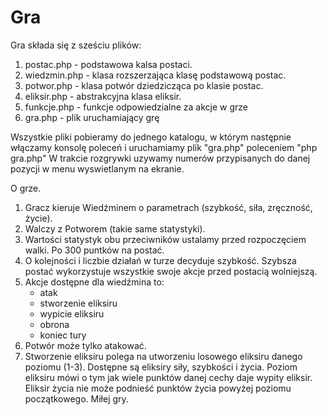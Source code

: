 # Gra

Gra składa się z sześciu plików:
1. postac.php - podstawowa kalsa postaci.
2. wiedzmin.php - klasa rozszerzająca klasę podstawową postac.
3. potwor.php - klasa potwór dziedzicząca po klasie postac.
4. eliksir.php - abstrakcyjna klasa eliksir.
5. funkcje.php - funkcje odpowiedzialne za akcje w grze
6. gra.php - plik uruchamiający grę

Wszystkie pliki pobieramy do jednego katalogu, w którym następnie włączamy konsolę poleceń i uruchamiamy plik "gra.php" poleceniem "php gra.php"
W trakcie rozgrywki uzywamy numerów przypisanych do danej pozycji w menu wyswietlanym na ekranie.

O grze.
1. Gracz kieruje Wiedźminem o parametrach (szybkość, siła, zręczność, życie).
2. Walczy z Potworem (takie same statystyki). 
3. Wartości statystyk obu przeciwników ustalamy przed rozpoczęciem walki. Po 300 puntków na postać.
4. O kolejności i liczbie działań w turze decyduje szybkość. Szybsza postać wykorzystuje wszystkie swoje akcje przed postacią wolniejszą.
5. Akcje dostępne dla wiedźmina to:
   - atak
   - stworzenie eliksiru
   - wypicie eliksiru
   - obrona
   - koniec tury
6. Potwór może tylko atakować. 
7. Stworzenie eliksiru polega na utworzeniu losowego eliksiru danego poziomu (1-3). Dostępne są eliksiry siły, szybkości i życia. Poziom eliksiru mówi o tym jak wiele punktów danej cechy daje wypity eliksir. Eliksir życia nie może podnieść punktów życia powyżej poziomu początkowego.
Miłej gry.

